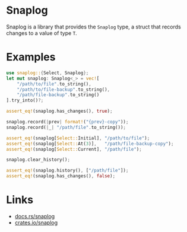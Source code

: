 # Snaplog
Snaplog is a library that provides the `Snaplog` type, a struct that records changes to a value of
type `T`.

# Examples
```rust
use snaplog::{Select, Snaplog};
let mut snaplog: Snaplog<_> = vec![
    "/path/to/file".to_string(),
    "/path/to/file-backup".to_string(),
    "/path/file-backup".to_string()
].try_into()?;

assert_eq!(snaplog.has_changes(), true);

snaplog.record(|prev| format!("{prev}-copy"));
snaplog.record(|_| "/path/file".to_string());

assert_eq!(snaplog[Select::Initial], "/path/to/file");
assert_eq!(snaplog[Select::At(3)],   "/path/file-backup-copy");
assert_eq!(snaplog[Select::Current], "/path/file");

snaplog.clear_history();

assert_eq!(snaplog.history(), ["/path/file"]);
assert_eq!(snaplog.has_changes(), false);
```

# Links
- [docs.rs/snaplog](https://docs.rs/snaplog)
- [crates.io/snaplog](https://crates.io/snaplog)
